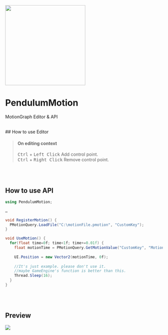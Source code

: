 <img src="https://i.imgur.com/ORpZ51h.png" width="256" height="256">

# PendulumMotion
MotionGraph Editor & API

<br/>
## How to use Editor

>#### On editing context
><kbd>Ctrl</kbd> + <kbd>Left Click</kbd> Add control point.</br>
><kbd>Ctrl</kbd> + <kbd>Right Click</kbd> Remove control point.

<br/><br/>
## How to use API
``` C#
using PendulumMotion;

…

void RegisterMotion() {
  PMotionQuery.LoadFile("C:\motionFile.pmotion", "CustomKey");
}

void UseMotion() {
  for(float time=0f; time<1f; time+=0.01f) {
    float motionTime = PMotionQuery.GetMotionValue("CustomKey", "MotionName", time);
    
    UI.Position = new Vector2(motionTime, 0f);
    
    //It's just example. please don't use it.
    //maybe GameEngine's function is better than this.
    Thread.Sleep(16);
  }
}
```

<br/><br/>
## Preview

![](https://i.imgur.com/7m5raaT.gif)
